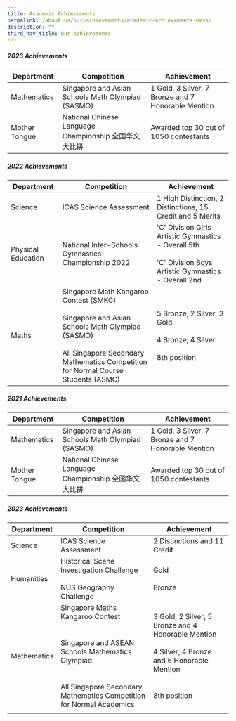 ```yaml
---
title: Academic Achievements
permalink: /about-us/our-achievements/academic-achievements-bmss/
description: ""
third_nav_title: Our Achievements
---
```

##### 2023 Achievements
| Department | Competition | Achievement |
| -------- | -------- | -------- |
| Mathematics | Singapore and Asian Schools Math Olympiad (SASMO) | 1 Gold, 3 Silver, 7 Bronze and 7 Honorable Mention |
| Mother Tongue | National Chinese Language Championship 全国华文大比拼 |  Awarded top 30 out of 1050 contestants |


##### 2022 Achievements
| Department | Competition | Achievement |
| -------- | -------- | -------- |
| Science | ICAS Science Assessment | 1 High Distinction, 2 Distinctions, 15 Credit and 5 Merits |
| Physical Education | National Inter-Schools Gymnastics Championship 2022 | 'C' Division Girls Artistic Gymnastics - Overall 5th<br><br> 'C' Division Boys Artistic Gymnastics - Overall 2nd|
| Maths |Singapore Math Kangaroo Contest (SMKC)<br><br>Singapore and Asian Schools Math Olympiad (SASMO)<br><br>All Singapore Secondary Mathematics Competition for Normal Course Students (ASMC)|5 Bronze, 2 Silver, 3 Gold<br><br>4 Bronze, 4 Silver<br><br>8th position|

##### 2021 Achievements

| Department | Competition | Achievement |
| -------- | -------- | -------- |
| Mathematics | Singapore and Asian Schools Math Olympiad (SASMO)  | 1 Gold, 3 Silver, 7 Bronze and 7 Honorable Mention  |
| Mother Tongue|National Chinese Language Championship 全国华文大比拼  |Awarded top 30 out of 1050 contestants|


##### 2023 Achievements

| Department | Competition | Achievement |
| -------- | -------- | -------- |
| Science     | ICAS Science Assessment    | 2 Distinctions and 11 Credit  |
|Humanities |Historical Scene Investigation Challenge <br><br> NUS Geography Challenge | Gold <br><br> Bronze|
| Mathematics| Singapore Maths Kangaroo Contest<br><br><br>Singapore and ASEAN Schools Mathematics Olympiad<br><br><br>All Singapore Secondary Mathematics Competition for Normal Academics|3 Gold, 2 Silver, 5 Bronze and 4 Honorable Mention<br><br>4 Silver, 4 Bronze and 6 Honorable Mention<br><br><br>8th position|
||||